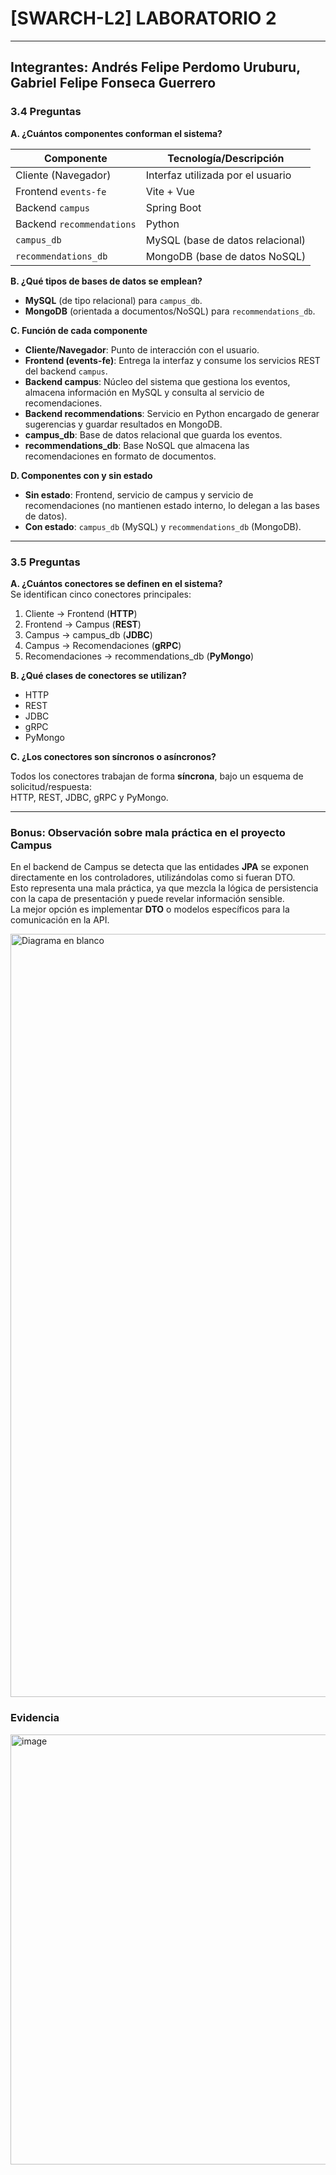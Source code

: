 # [SWARCH-L2] LABORATORIO 2

---

## Integrantes: Andrés Felipe Perdomo Uruburu, Gabriel Felipe Fonseca Guerrero

### 3.4 Preguntas

**A. ¿Cuántos componentes conforman el sistema?**

| Componente              | Tecnología/Descripción            |
|--------------------------|-----------------------------------|
| Cliente (Navegador)      | Interfaz utilizada por el usuario |
| Frontend `events-fe`     | Vite + Vue                       |
| Backend `campus`         | Spring Boot                      |
| Backend `recommendations`| Python                           |
| `campus_db`              | MySQL (base de datos relacional) |
| `recommendations_db`     | MongoDB (base de datos NoSQL)    |


**B. ¿Qué tipos de bases de datos se emplean?**

- **MySQL** (de tipo relacional) para `campus_db`.
- **MongoDB** (orientada a documentos/NoSQL) para `recommendations_db`.

**C. Función de cada componente**

- **Cliente/Navegador**: Punto de interacción con el usuario.
- **Frontend (events-fe)**: Entrega la interfaz y consume los servicios REST del backend `campus`.
- **Backend campus**: Núcleo del sistema que gestiona los eventos, almacena información en MySQL y consulta al servicio de recomendaciones.
- **Backend recommendations**: Servicio en Python encargado de generar sugerencias y guardar resultados en MongoDB.
- **campus_db**: Base de datos relacional que guarda los eventos.
- **recommendations_db**: Base NoSQL que almacena las recomendaciones en formato de documentos.

**D. Componentes con y sin estado**

- **Sin estado**: Frontend, servicio de campus y servicio de recomendaciones (no mantienen estado interno, lo delegan a las bases de datos).
- **Con estado**: `campus_db` (MySQL) y `recommendations_db` (MongoDB).

---

### 3.5 Preguntas

**A. ¿Cuántos conectores se definen en el sistema?**  
Se identifican cinco conectores principales:

1. Cliente → Frontend (**HTTP**)
2. Frontend → Campus (**REST**)
3. Campus → campus_db (**JDBC**)
4. Campus → Recomendaciones (**gRPC**)
5. Recomendaciones → recommendations_db (**PyMongo**)

**B. ¿Qué clases de conectores se utilizan?**

- HTTP
- REST
- JDBC
- gRPC
- PyMongo

**C. ¿Los conectores son síncronos o asíncronos?**

Todos los conectores trabajan de forma **síncrona**, bajo un esquema de solicitud/respuesta:  
HTTP, REST, JDBC, gRPC y PyMongo.

---

### Bonus: Observación sobre mala práctica en el proyecto Campus

En el backend de Campus se detecta que las entidades **JPA** se exponen directamente en los controladores, utilizándolas como si fueran DTO.  
Esto representa una mala práctica, ya que mezcla la lógica de persistencia con la capa de presentación y puede revelar información sensible.  
La mejor opción es implementar **DTO** o modelos específicos para la comunicación en la API.


<img width="1420" height="1221" alt="Diagrama en blanco" src="https://github.com/user-attachments/assets/e92432f0-68cb-4067-81ea-f9a164be6e97" />

### Evidencia

<img width="1067" height="688" alt="image" src="https://github.com/user-attachments/assets/2c23ba37-d688-4461-a71d-6219bd0ae8f4" />


